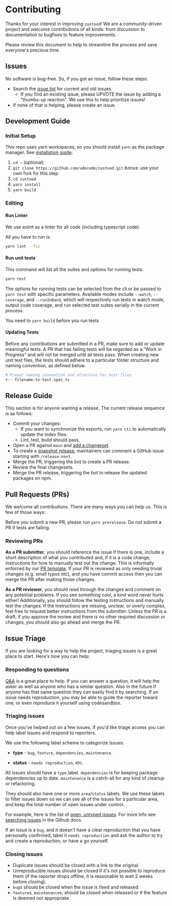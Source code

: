 # Contributing

Thanks for your interest in improving `zustood`! We are a
community-driven project and welcome contributions of all kinds: from
discussion to documentation to bugfixes to feature improvements.

Please review this document to help to streamline the process and save
everyone's precious time.

## Issues

No software is bug-free. So, if you got an issue, follow these steps:

- Search the
  [issue list](https://github.com/udecode/zustood/issues?utf8=%E2%9C%93&q=)
  for current and old issues.
  - If you find an existing issue, please UPVOTE the issue by adding a
    "thumbs-up reaction". We use this to help prioritize issues!
- If none of that is helping, please create an issue.

<!--### Reproductions-->

<!--The best way to help figure out an issue you are having is to produce a-->
<!--minimal reproduction using-->
<!--[our CodeSandbox](https://codesandbox.io/s/zustood-playground-v1-2mh1c)-->

## Development Guide

### Initial Setup

This repo uses yarn workspaces, so you should install `yarn` as the
package manager. See
[installation guide](https://yarnpkg.com/en/docs/install).

1. `cd ~` (optional)
2. `git clone https://github.com/udecode/zustood.git` _bonus_: use your own fork for this step
3. `cd zustood`
4. `yarn install`
5. `yarn build`

### Editing

#### Run Linter

We use eslint as a linter for all code (including typescript code).

All you have to run is:

```sh
yarn lint --fix
```

#### Run unit tests

This command will list all the suites and options for running tests.

```sh
yarn test
```

The options for running tests can be selected from the cli or be passed
to `yarn test` with specific parameters. Available modes include
`--watch`, `--coverage`, and `--runInBand`, which will respectively run
tests in watch mode, output code coverage, and run selected test suites
serially in the current process.

You need to `yarn build` before you run tests 

#### Updating Tests

Before any contributions are submitted in a PR, make sure to add or
update meaningful tests. A PR that has failing tests will be regarded as
a “Work in Progress” and will not be merged until all tests pass. When
creating new unit test files, the tests should adhere to a particular
folder structure and naming convention, as defined below.

```sh
# Proper naming convention and structure for test files
+-- filename-to-test.spec.ts
```

## Release Guide

This section is for anyone wanting a release. The current release
sequence is as follows:

- Commit your changes:
  - If you want to synchronize the exports, run `yarn cti` to
    automatically update the index files.
  - Lint, test, build should pass.
- Open a PR against `main` and
  [add a changeset](https://github.com/atlassian/changesets/blob/main/docs/adding-a-changeset.md).
- To create a [snapshot release](https://github.com/atlassian/changesets/blob/main/docs/snapshot-releases.md), maintainers can comment a GitHub
  issue starting with `/release:next`.
- Merge the PR, triggering the bot to create a PR release.
- Review the final changesets.
- Merge the PR release, triggering the bot to release the updated
  packages on npm.

## Pull Requests (PRs)

We welcome all contributions. There are many ways you can help us. This
is few of those ways:

Before you submit a new PR, please run `yarn prerelease`. Do not submit
a PR if tests are failing.

### Reviewing PRs

**As a PR submitter**, you should reference the issue if there is one,
include a short description of what you contributed and, if it is a code
change, instructions for how to manually test out the change. This is
informally enforced by our
[PR template](https://github.com/udecode/zustood/blob/main/.github/PULL_REQUEST_TEMPLATE.md).
If your PR is reviewed as only needing trivial changes (e.g. small typos
etc), and you have commit access then you can merge the PR after making
those changes.

**As a PR reviewer**, you should read through the changes and comment on
any potential problems. If you see something cool, a kind word never
hurts either! Additionally, you should follow the testing instructions
and manually test the changes. If the instructions are missing, unclear,
or overly complex, feel free to request better instructions from the
submitter. Unless the PR is a draft, if you approve the review and there
is no other required discussion or changes, you should also go ahead and
merge the PR.

## Issue Triage

If you are looking for a way to help the project, triaging issues is a
great place to start. Here's how you can help:

### Responding to questions

[Q&A](https://github.com/udecode/zustood/discussions/categories/q-a) is a
great place to help. If you can answer a question, it will help the
asker as well as anyone who has a similar question. Also in the future
if anyone has that same question they can easily find it by searching.
If an issue needs reproduction, you may be able to guide the reporter
toward one, or even reproduce it yourself using
codesandbox.

### Triaging issues

Once you've helped out on a few issues, if you'd like triage access you
can help label issues and respond to reporters.

We use the following label scheme to categorize issues:

- **type** - `bug`, `feature`, `dependencies`, `maintenance`.
<!--- **area** - `plugin:x`, `plugin:list`, `plugin:common`, `ui`, etc.-->
- **status** - `needs reproduction`, etc.

All issues should have a `type` label.
`dependencies` is for keeping package dependencies up to date.
`maintenance` is a catch-all for any kind of cleanup or refactoring.

They should also have one or more `area`/`status` labels. We use these
labels to filter issues down so we can see all of the issues for a
particular area, and keep the total number of open issues under control.

For example, here is the list of
[open, untyped issues](https://github.com/udecode/zustood/issues?utf8=%E2%9C%93&q=is%3Aissue%20is%3Aopen%20-label%3A%22bug%22%20-label%3A%22discussion%22%20-label%3A%22feature%22%20-label%3A%22maintenance%22%20-label%3A%22question%20%2F%20support%22%20-label%3A%22documentation%22%20-label%3A%22greenkeeper%22).
For more info see
[searching issues](https://help.github.com/articles/searching-issues/)
in the Github docs.

If an issue is a `bug`, and it doesn't have a clear reproduction that
you have personally confirmed, label it `needs reproduction` and ask the
author to try and create a reproduction, or have a go yourself.

### Closing issues

- Duplicate issues should be closed with a link to the original.
- Unreproducible issues should be closed if it's not possible to
  reproduce them (if the reporter drops offline, it is reasonable to
  wait 2 weeks before closing).
- `bug`s should be closed when the issue is fixed and released.
- `feature`s, `maintenance`s, should be closed when released or if the
  feature is deemed not appropriate.

